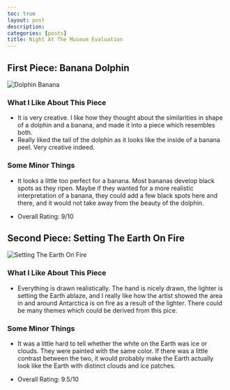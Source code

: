 ```yaml
---
toc: true
layout: post
description:
categories: [posts]
title: Night At The Museum Evaluation
---
```


## First Piece: Banana Dolphin ##

![Dolphin Banana](https://media.discordapp.net/attachments/776200516840456232/1038976311680565309/IMG_0941.jpg?width=459&height=612)

### What I Like About This Piece ###

- It is very creative. I like how they thought about the similarities in shape of a dolphin and a banana, and made it into a piece which resembles both. 
- Really liked the tail of the dolphin as it looks like the inside of a banana peel. Very creative indeed.

### Some Minor Things ###

- It looks a little too perfect for a banana. Most bananas develop black spots as they ripen. Maybe if they wanted for a more realistic interpretation of a banana, they could add a few black spots here and there, and it would not take away from the beauty of the dolphin. 

- Overall Rating: 9/10

## Second Piece: Setting The Earth On Fire ##
![Setting The Earth On Fire](https://media.discordapp.net/attachments/776200516840456232/1038976474964828191/IMG_0943.jpg?width=459&height=612)

### What I Like About This Piece ###

- Everything is drawn realistically. The hand is nicely drawn, the lighter is setting the Earth ablaze, and I really like how the artist showed the area in and around Antarctica is on fire as a result of the lighter. There could be many themes which could be derived from this pice. 

### Some Minor Things ###

- It was a little hard to tell whether the white on the Earth was ice or clouds. They were painted with the same color. If there was a little contrast between the two, it would probably make the Earth actually look like the Earth with distinct clouds and ice patches. 

- Overall Rating: 9.5/10